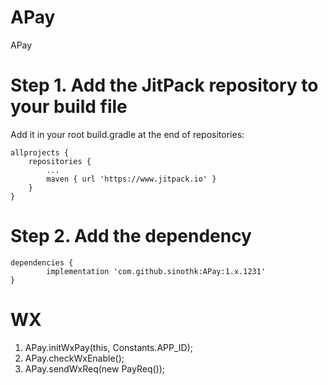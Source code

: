 # APay
APay



# Step 1. Add the JitPack repository to your build file
  Add it in your root build.gradle at the end of repositories:

	allprojects {
		repositories {
			...
			maven { url 'https://www.jitpack.io' }
		}
	}

# Step 2. Add the dependency

	dependencies {
	        implementation 'com.github.sinothk:APay:1.x.1231'
	}
# WX

1. APay.initWxPay(this, Constants.APP_ID);
2. APay.checkWxEnable();
3. APay.sendWxReq(new PayReq());
